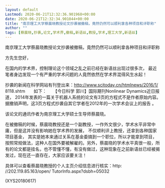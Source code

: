 ```yaml
---
layout: default
Lastmod: 2020-06-21T12:32:36.901968+00:00
date: 2020-06-21T12:32:34.901044+00:00
title: "南京理工大学蔡晨晓教授论文抄袭被撤稿，竟然仍然可以顺利拿各种项目和评职称"
author: ""
tags: [蔡晨晓,抄袭,论文,学术界,撤稿,新语丝,教授,学术,理工大学,新语丝]
---
```


南京理工大学蔡晨晓教授论文抄袭被撤稿，竟然仍然可以顺利拿各种项目和评职称

方先生您好，

在国内的学术界，控制理论这个领域之乱之前已经在新语丝出现过很多次， 最近笔者身边发现一个有严重的学术问题的人竟然依然在学术界混得风生水起！

抄袭的新闻在科学网站有刊登出来：http://www.scitoday.cn/htmlnews/2016/1/ 8118.shtm　　如下：　　【今日科学 郭川】国际期刊Nonlinear Dynamics近日报道， 2014年发表的一篇关于机器人系统的论文有3页的方程式不是作者原始内容。　　据撤销声明，这3页方程式抄袭自其它学者在2012年的一次学术会议上的报告 。

该论文的通讯作者为南京理工大学硕士生导师蔡晨晓。

在被撤稿的时候，蔡晨晓教授还是一个副教授，一作外文很少，学术水平非常中庸，但是这并没有影响她在学术界的发展， 不仅顺利评上教授，还拿到各种国家项目基金， 其实是她本来通过关系在基金委搞到一个职位，所以才能拿到项目， 按照常规做法，这种人在国外要被解雇的。另外，蔡晨晓的学术水平真很一般，所有的论文都是挂名，也不管懂不懂，有没有做过，这种现象在之前新语丝已经被揭发过，现在还一直存在，大家应该要关注！

具体可以查看蔡晨晓教授的个人主页介绍信息进行核实：http: //202.119.85.163/open/ TutorInfo.aspx?dsbh=05032

(XYS20180617)

